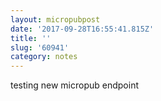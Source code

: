 ```yaml
---
layout: micropubpost
date: '2017-09-28T16:55:41.815Z'
title: ''
slug: '60941'
category: notes
---
```

testing new micropub endpoint
